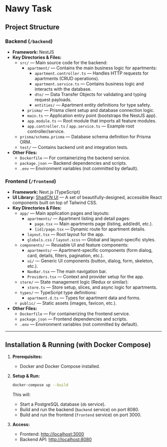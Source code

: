 # Nawy Task

## Project Structure

### Backend (`/backend`)
- **Framework:** NestJS
- **Key Directories & Files:**
  - `src/` — Main source code for the backend:
    - `apartment/` — Contains the main business logic for apartments:
      - `apartment.controller.ts` — Handles HTTP requests for apartments (CRUD operations).
      - `apartment.service.ts` — Contains business logic and interacts with the database.
      - `dto/` — Data Transfer Objects for validating and typing request payloads.
      - `entities/` — Apartment entity definitions for type safety.
    - `prisma/` — Prisma client setup and database connection logic.
    - `main.ts` — Application entry point (bootstraps the NestJS app).
    - `app.module.ts` — Root module that imports all feature modules.
    - `app.controller.ts` / `app.service.ts` — Example root controller/service.
  - `prisma/schema.prisma` — Database schema definition for Prisma ORM.
  - `test/` — Contains backend unit and integration tests.
- **Other Files:**
  - `Dockerfile` — For containerizing the backend service.
  - `package.json` — Backend dependencies and scripts.
  - `.env` — Environment variables (not committed by default).

### Frontend (`/frontend`)
- **Framework:** Next.js (TypeScript)
- **UI Library:** [ShadCN UI](https://ui.shadcn.com/) — A set of beautifully-designed, accessible React components built on top of Tailwind CSS.
- **Key Directories & Files:**
  - `app/` — Main application pages and layouts:
    - `apartments/` — Apartment listing and detail pages:
      - `page.tsx` — Main apartments page (listing, add/edit, etc.).
      - `[id]/page.tsx` — Dynamic route for apartment details.
    - `layout.tsx` — Root layout for the app.
    - `globals.css` / `layout.scss` — Global and layout-specific styles.
  - `components/` — Reusable UI and feature components:
    - `apartments/` — Apartment-specific components (form dialog, card, details, filters, pagination, etc.).
    - `ui/` — Generic UI components (button, dialog, form, skeleton, etc.).
    - `NavBar.tsx` — The main navigation bar.
    - `Providers.tsx` — Context and provider setup for the app.
  - `store/` — State management logic (Redux or similar):
    - `store.ts` — Store setup, slices, and async logic for apartments.
  - `types/` — TypeScript type definitions:
    - `apartment.d.ts` — Types for apartment data and forms.
  - `public/` — Static assets (images, favicon, etc.).
- **Other Files:**
  - `Dockerfile` — For containerizing the frontend service.
  - `package.json` — Frontend dependencies and scripts.
  - `.env` — Environment variables (not committed by default).

---

## Installation & Running (with Docker Compose)

1. **Prerequisites:**  
   - Docker and Docker Compose installed.

2. **Setup & Run:**
   ```sh
   docker-compose up --build
   ```
   This will:
   - Start a PostgreSQL database (`db` service).
   - Build and run the backend (`backend` service) on port 8080.
   - Build and run the frontend (`frontend` service) on port 3000.

3. **Access:**
   - Frontend: [http://localhost:3000](http://localhost:3000)
   - Backend API: [http://localhost:8080](http://localhost:8080)
